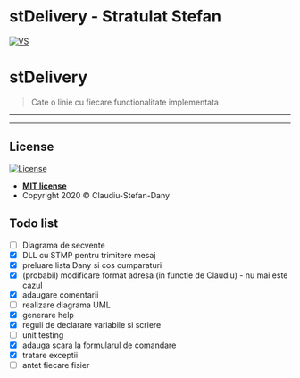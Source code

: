 # stDelivery - Stratulat Stefan

<a href="https://github.com/dannymanastireanu/stDelivery/tree/hw"><img src="https://i.imgur.com/DYA6W4h.jpg" title="VS" alt="VS"></a>


# stDelivery

> Cate o linie cu fiecare functionalitate implementata


---

---

## License

[![License](http://img.shields.io/:license-mit-blue.svg?style=flat-square)](http://badges.mit-license.org)

- **[MIT license](https://github.com/dannymanastireanu/stDelivery/blob/hw/LICENSE)**
- Copyright 2020 © Claudiu-Stefan-Dany

## Todo list
* [ ] Diagrama de secvente
* [X] DLL cu STMP pentru trimitere mesaj
* [X] preluare lista Dany si cos cumparaturi
* [X] (probabil) modificare format adresa (in functie de Claudiu) - nu mai este cazul
* [X] adaugare comentarii
* [ ] realizare diagrama UML
* [X] generare help
* [X] reguli de declarare variabile si scriere
* [ ] unit testing
* [X] adauga scara la formularul de comandare
* [X] tratare exceptii
* [ ] antet fiecare fisier
